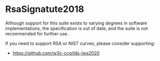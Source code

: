 # RsaSignatute2018

Although support for this suite exists to varying degrees in software implementations, 
the specification is out of date, and the suite is not recommended for further use.

If you need to support RSA or NIST curves, please consider supporting:

- https://github.com/w3c-ccg/lds-jws2020
